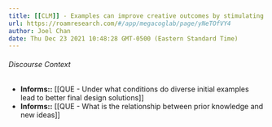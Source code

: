 ```yaml
---
title: [[CLM]] - Examples can improve creative outcomes by stimulating more exploration away from obvious starting points
url: https://roamresearch.com/#/app/megacoglab/page/yNeTOfVY4
author: Joel Chan
date: Thu Dec 23 2021 10:48:28 GMT-0500 (Eastern Standard Time)
---
```




###### Discourse Context

- **Informs::** [[QUE - Under what conditions do diverse initial examples lead to better final design solutions]]
- **Informs::** [[QUE - What is the relationship between prior knowledge and new ideas]]
